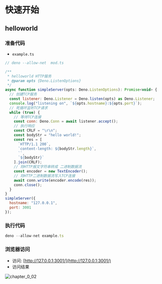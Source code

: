 # 快速开始

## helloworld

### 准备代码

- `example.ts`

```js
// deno --allow-net  mod.ts

/**
 * helloworld HTTP服务
 * @param opts {Deno.ListenOptions}
 */
async function simpleServer(opts: Deno.ListenOptions): Promise<void> {
  // 创建TCP服务
  const listener: Deno.Listener = Deno.listen(opts) as Deno.Listener;
  console.log("listening on", `${opts.hostname}:${opts.port}`);
  // 死循环监听TCP请求
  while (true) {
    // 等待TCP连接
    const conn: Deno.Conn = await listener.accept();
    // 执行响应
    const CRLF = "\r\n";
    const bodyStr = "hello world!";
    const res = [
      `HTTP/1.1 200`,
      `content-length: ${bodyStr.length}`,
      ``,
      `${bodyStr}`
    ].join(CRLF);
    // 将HTTP报文字符串转成 二进制数据流
    const encoder = new TextEncoder();
    // 将HTTP二进制数据流写入TCP连接
    await conn.write(encoder.encode(res));
    conn.close();
  }
}
simpleServer({
  hostname: "127.0.0.1",
  port: 3001
});
```

### 执行代码

```js
deno --allow-net example.ts
```

### 浏览器访问

- 访问: [http://127.0.0.1:3001/](http://127.0.0.1:3001/)
- 访问结果

![chapter_0_02](https://user-images.githubusercontent.com/8216630/52131726-7311fb00-2678-11e9-94f7-674146c2cf2a.jpg)

